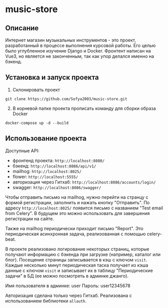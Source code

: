# music-store
## Описание
Интернет магазин музыкальных инструментов - это проект, разработанный в процессе выполнения курсовой работы. Его целью было углубленное изучение Django и Docker. Фронтент написан на Vue3, но является не законченным, так как упор делался именно на бэкенд.
## Установка и запуск проекта
1. Склонировать проект
```
git clone https://github.com/Sofya2003/music-store.git
```
2. В корневой папке проекта прописать команду для сборки образа Docker
```
docker-compose up -d --build
```
## Использование проекта
Доступные API:
* фронтенд проекта: ```http://localhost:8080/```
* бэкенд: ```http://localhost:8086/api/v1/```
* mailhog: ```http://localhost:8025/```
* flower: ```http://localhost:5555/```
* авторизация через Гитхаб: ```http://localhost:8086/accounts/login/```
* swagger: ```http://localhost:8086/swagger/```

Чтобы отправить письмо на mailhog, нужно перейти на странцу с формой регистрации, заполнить и нажать кнопку "Отправить". По адресу ```http://localhost:8025/``` появится письмо с названием "Test email from Celery". В будущем это можно использовать для завершения регистрации на сайте.

Также на mailhog периодически приходит письмо "Report". Это периодическая асинхронная задача, реализованная с помощью celery-beat.

В проекте реализовано логирование некоторых страниц, которые получают информацию с бэкенда при загрузке (например, каталог или блог). Посещение страницы записывается в кэш с ключом ```visit```. Каждые несколько минут периодическая таска получает из кэша данные с ключом ```visit``` и записывает их в таблицу "Периодические задачи" в БД (ее можно посмотреть в админке джанго).

Имя пользователя в админке: user
Пароль: user12345678

Авторизация сделана только через Гитхаб. Реализована с использованием библиотеки ```allauth```.
